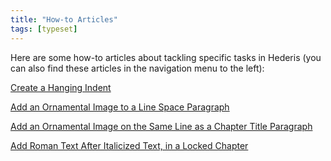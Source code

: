 ```yaml
---
title: "How-to Articles"
tags: [typeset]
---
```

 
<html><body><section data-type="chapter" class="hsecchapter" data-hederis-type="hsecchapter" id="intro-howto" data-pi-attrs="id: intro-howto; data-tags: typeset;" role="doc-chapter" data-tags="typeset" data-author-name=" " data-book-title=" " title="How-to Articles"><p class="hblkp" data-hederis-type="hblkp" id="pvdBUwb3m">Here are some how-to articles about tackling specific tasks in Hederis (you can also find these articles in the navigation menu to the left): </p><p class="hblkp" data-hederis-type="hblkp" id="pEOQnG5xa"><a href="{% link _docs/hanging-indent.md %}" data-hederis-type="hspana" id="p1VfHTOx8"><span class="Hyperlink" data-hederis-type="hspnspan" id="pk8kP3584">Create a Hanging Indent</span></a></p><p class="hblkp" data-hederis-type="hblkp" id="p4MBG1kTj"><a href="{% link _docs/line-space-ornament.md %}" data-hederis-type="hspana" id="pPmUy2HXN"><span class="Hyperlink" data-hederis-type="hspnspan" id="peqJHWlLQ">Add an Ornamental Image to a Line Space Paragraph</span></a></p><p class="hblkp" data-hederis-type="hblkp" id="pj2bSCnaU"><a href="{% link _docs/chapter-ornament-inline.md %}" data-hederis-type="hspana" id="pcJJvWvnC"><span class="Hyperlink" data-hederis-type="hspnspan" id="pIbxyZcFz">Add an Ornamental Image on the Same Line as a Chapter Title Paragraph</span></a></p><p class="hblkp" data-hederis-type="hblkp" id="pb68Bv4qY"><a href="{% link _docs/unitalicize-text.md %}" data-hederis-type="hspana" id="pUYASsey2"><span class="Hyperlink" data-hederis-type="hspnspan" id="pSJ3zK5v2">Add Roman Text After Italicized Text, in a Locked Chapter</span></a></p></section></body></html>
